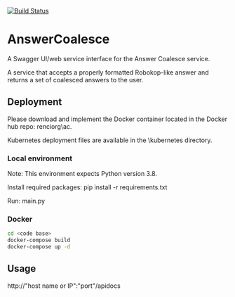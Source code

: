 [![Build Status](https://travis-ci.com/TranslatorIIPrototypes/AnswerCoalesce.svg?branch=master)](https://travis-ci.com/TranslatorIIPrototypes/AnswerCoalesce)

# AnswerCoalesce

A Swagger UI/web service interface for the Answer Coalesce service.

A service that accepts a properly formatted Robokop-like answer and returns a set of coalesced answers to the user.

## Deployment

Please download and implement the Docker container located in the Docker hub repo: renciorg\ac. 

Kubernetes deployment files are available in the \kubernetes directory.

### Local environment

Note: This environment expects Python version 3.8.

Install required packages: pip install -r requirements.txt

Run: main.py

### Docker

```bash
cd <code base>
docker-compose build
docker-compose up -d
```
## Usage

http://"host name or IP":"port"/apidocs
